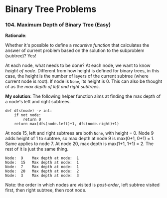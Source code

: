# Binary Tree Problems

### 104. Maximum Depth of Binary Tree (Easy)

**Rationale**: 

Whether it's possible to define a _recursive function_ that 
calculates the answer of current problem based on the 
solution to the subproblem (subtree)? Yes!

At each node, what needs to be done? At each node, we want to know _height of node_. Different from how height is defined 
for binary trees, in this case, the height is the number of layers
of the current subtree (where current node is root). If node is `None`, its height is 0.
This can also be thought of as the _max depth of left and right subtrees_.

**My solution**:
The following helper function aims at finding the max depth of a node's left and right subtrees.
```python3
def dfs(node) -> int:
    if not node:
        return 0
    return max(dfs(node.left)+1, dfs(node.right)+1)
```

At node 15, left and right subtrees are both `None`, with height = 0. Node 9 adds height of 1 to subtree, so max depth at node 9 is max(0+1, 0+1) = 1.
Same applies to node 7. At node 20, max depth is max(1+1, 1+1) = 2. The rest of it is just the same thing.
```angular2html
Node:  9 	Max depth at node:  1
Node:  15 	Max depth at node:  1
Node:  7 	Max depth at node:  1
Node:  20 	Max depth at node:  2
Node:  3 	Max depth at node:  3
```

Note: the order in which nodes are visited is _post-order_, left subtree visited first, then right subtree, then root node.
